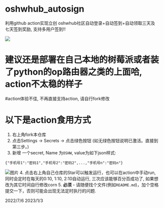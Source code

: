 # oshwhub_autosign
利用github action实现立创 oshwhub社区自动登录+自动签到+自动领取三天及七天签到奖励, 支持多用户签到!!

<img src="https://github.com/seishinkouki/oshwhub_autosign/actions/workflows/python-app.yml/badge.svg?branch=main">

# 建议还是部署在自己本地的树莓派或者装了python的op路由器之类的上面哈, action不太稳的样子

#action体验不佳, 不再直接支持action, 请自行fork修改

# 以下是action食用方式
1. 右上角fork本仓库
2. 点击Settings -> Secrets -> 点击绿色按钮 (如无绿色按钮说明已激活。直接到第三步。)
3. 新增 一个secret, Name 为`OSHW`, value为如下json样式:
```
{"手机号1":"密码1","手机号2":"密码2",...,"手机号n":"密码n"}
```
![图片](https://github.com/seishinkouki/oshwhub_autosign/blob/main/Snipaste_2021-04-24_13-44-31.png)
4. 点击右上角自己仓库的Star可以触发运行，也可以在action中手动run, 同时会定时在每天的0:10, 1:10, 2:10自动运行, 三次应该能够百分百成功了, 如果想改为其它时间自行修改corn
5. **必须** - 请随便找个文件(例如`README.md`)，加个空格提交一下，否则可能会出现无法定时执行的问题.
  
2022/7/6
2023/1/3
